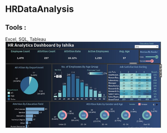 # HRDataAnalysis
## Tools :
Excel, SQL, Tableau
<Picture>
<img src="HR Analytics Dashboard Tableau.jpg">
</picture>
